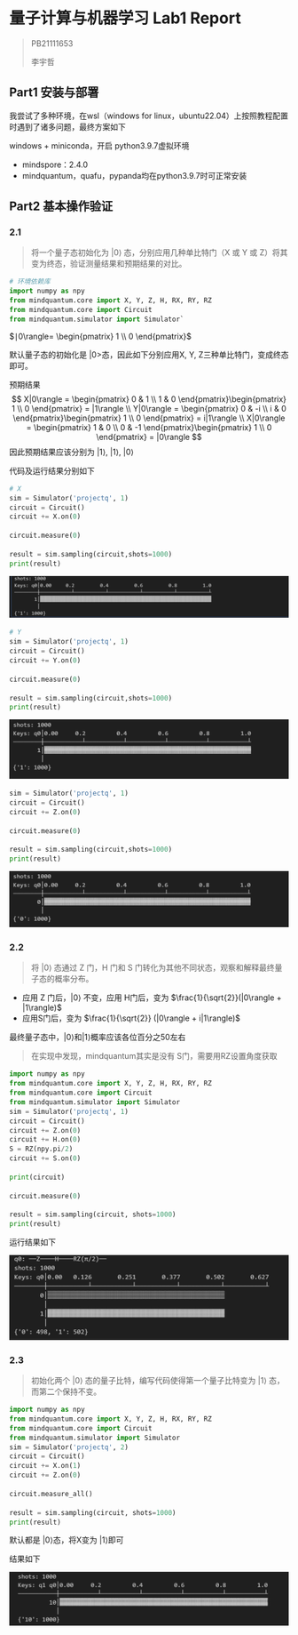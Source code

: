 # 量子计算与机器学习 Lab1 Report

>PB21111653
>
>李宇哲

## Part1 安装与部署

我尝试了多种环境，在wsl（windows for linux，ubuntu22.04）上按照教程配置时遇到了诸多问题，最终方案如下

windows + miniconda，开启 python3.9.7虚拟环境

- mindspore：2.4.0
- mindquantum，quafu，pypanda均在python3.9.7时可正常安装

## Part2 基本操作验证

### 2.1

>将一个量子态初始化为 |0⟩ 态，分别应用几种单比特门（X 或 Y 或 Z）将其变为终态，验证测量结果和预期结果的对比。

```python
# 环境依赖库
import numpy as npy
from mindquantum.core import X, Y, Z, H, RX, RY, RZ
from mindquantum.core import Circuit
from mindquantum.simulator import Simulator`
```

$∣0\rangle= \begin{pmatrix}  1  \\  0  \end{pmatrix}$

默认量子态的初始化是 |0>态，因此如下分别应用X, Y, Z三种单比特门，变成终态即可。

预期结果
$$
X|0\rangle = \begin{pmatrix}  0 & 1  \\  1 & 0  \end{pmatrix}\begin{pmatrix}  1  \\  0  \end{pmatrix} = |1\rangle
\\
Y|0\rangle = \begin{pmatrix}  0 & -i  \\  i & 0  \end{pmatrix}\begin{pmatrix}  1  \\  0  \end{pmatrix} = i|1\rangle
\\
X|0\rangle = \begin{pmatrix}  1 & 0  \\  0 & -1  \end{pmatrix}\begin{pmatrix}  1  \\  0  \end{pmatrix} = |0\rangle
$$
因此预期结果应该分别为 $|1 \rangle$, $|1\rangle$, $|0\rangle$

代码及运行结果分别如下

```python
# X
sim = Simulator('projectq', 1)
circuit = Circuit()
circuit += X.on(0)

circuit.measure(0)

result = sim.sampling(circuit,shots=1000)
print(result)
```

![image-20241107224120671](./assets/image-20241107224120671.png)

```python
# Y
sim = Simulator('projectq', 1)
circuit = Circuit()
circuit += Y.on(0)

circuit.measure(0)

result = sim.sampling(circuit,shots=1000)
print(result)
```

![image-20241107224110739](./assets/image-20241107224110739.png)

```python
sim = Simulator('projectq', 1)
circuit = Circuit()
circuit += Z.on(0)

circuit.measure(0)

result = sim.sampling(circuit,shots=1000)
print(result)
```

![image-20241107224135835](./assets/image-20241107224135835.png)

### 2.2

>将 |0⟩ 态通过 Z 门，H 门和 S 门转化为其他不同状态，观察和解释最终量子态的概率分布。

- 应用 Z 门后，$|0\rangle$ 不变，应用 H门后，变为 $\frac{1}{\sqrt{2}}(|0\rangle + |1\rangle)$
- 应用S门后，变为 $\frac{1}{\sqrt{2}} (|0\rangle + i|1\rangle)$

最终量子态中，$|0\rangle$和$|1\rangle$概率应该各位百分之50左右

>在实现中发现，mindquantum其实是没有 S门，需要用RZ设置角度获取

```python
import numpy as npy
from mindquantum.core import X, Y, Z, H, RX, RY, RZ
from mindquantum.core import Circuit
from mindquantum.simulator import Simulator
sim = Simulator('projectq', 1)
circuit = Circuit()
circuit += Z.on(0)
circuit += H.on(0)
S = RZ(npy.pi/2)
circuit += S.on(0)

print(circuit)

circuit.measure(0)

result = sim.sampling(circuit, shots=1000)
print(result)
```

运行结果如下

![image-20241107224639644](./assets/image-20241107224639644.png)

### 2.3

>初始化两个 |0⟩ 态的量子比特，编写代码使得第一个量子比特变为 |1⟩ 态，而第二个保持不变。

```python
import numpy as npy
from mindquantum.core import X, Y, Z, H, RX, RY, RZ
from mindquantum.core import Circuit
from mindquantum.simulator import Simulator
sim = Simulator('projectq', 2)
circuit = Circuit()
circuit += X.on(1)
circuit += Z.on(0)

circuit.measure_all()

result = sim.sampling(circuit, shots=1000)
print(result)
```

默认都是 $|0\rangle$态，将X变为 $|1\rangle$即可

结果如下

![image-20241107224758847](./assets/image-20241107224758847.png)
